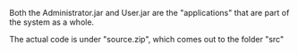 Both the Administrator.jar and User.jar are the "applications" that are part of the system as a whole.

The actual code is under "source.zip", which comes out to the folder "src"
